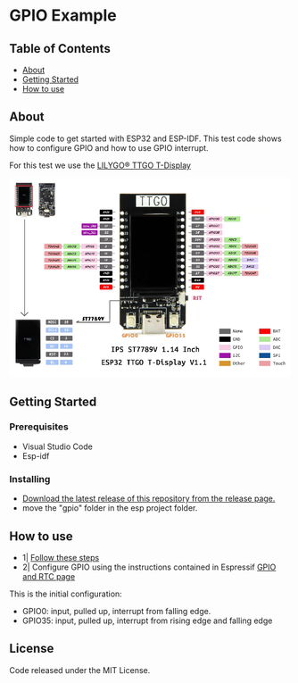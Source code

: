 # GPIO Example

## Table of Contents

- [About](#about)
- [Getting Started](#getting_started)
- [How to use](#usage)

## About <a name = "about"></a>

Simple code to get started with ESP32 and ESP-IDF.
This test code shows how to configure GPIO and how to use GPIO interrupt.

For this test we use the [LILYGO® TTGO T-Display](http://www.lilygo.cn/prod_view.aspx?TypeId=50033&Id=1126&FId=t3:50033:3)

<img src="/resources/gpio/pinout_ttgo.jpg"/>

## Getting Started <a name = "getting_started"></a>

### Prerequisites

- Visual Studio Code
- Esp-idf

### Installing

- [Download the latest release of this repository from the release page.](https://github.com/mectho/esp32/releases)
- move the "gpio" folder in the esp project folder.

## How to use <a name = "usage"></a>

- 1| [Follow these steps](https://github.com/mectho/esp32/tree/main/examples/hello_world#usage)
- 2| Configure GPIO using the instructions contained in Espressif [GPIO and RTC page](https://docs.espressif.com/projects/esp-idf/en/latest/esp32/api-reference/peripherals/gpio.html) 

This is the initial configuration:
* GPIO0:  input, pulled up, interrupt from falling edge.
* GPIO35:  input, pulled up, interrupt from rising edge and falling edge

## License

Code released under the MIT License.
